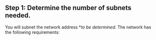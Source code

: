 ## Step 1: Determine the number of subnets needed.<br>
You will subnet the network address **to be determined*. The network has the following requirements:
